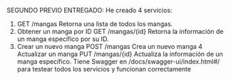 SEGUNDO PREVIO ENTREGADO:
He creado 4 servicios:
1. GET /mangas Retorna una lista de todos los
mangas.
2. Obtener un manga por ID 
GET /mangas/{id} Retorna la información de un manga
específico por su ID.
3. Crear un nuevo manga
POST /mangas Crea un nuevo manga
4 Actualizar un manga PUT /mangas/{id} Actualiza la información de un
manga específico.
Tiene Swagger en /docs/swagger-ui/index.html#/ para testear todos los servicios y funcionan correctamente


